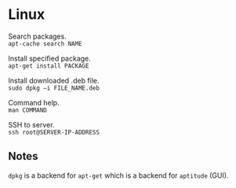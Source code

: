 # Linux

Search packages.  
`apt-cache search NAME`

Install specified package.  
`apt-get install PACKAGE`

Install downloaded .deb file.  
`sudo dpkg –i FILE_NAME.deb`

Command help.  
`man COMMAND`

SSH to server.  
`ssh root@SERVER-IP-ADDRESS`

## Notes

`dpkg` is a backend for `apt-get` which is a backend for `aptitude` (GUI).
